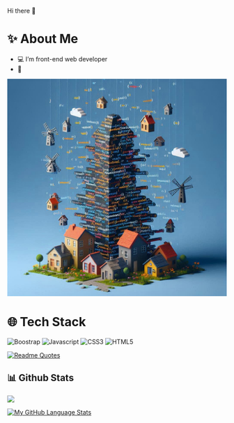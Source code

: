 Hi there 👋  
# ✨ About Me
- 💻 I’m front-end web developer
- 🌱
<div align="">
  <img src= "https://github.com/brayone-no-xv/brayone-no-xv/blob/hellostudent/Images/53a03c3f-e98c-4bcb-a8ca-d8f4b180e970.jpg"/>
</div>

# 🌐 Tech Stack
![Boostrap](https://img.shields.io/badge/Bootstrap-%237952B3?style=flat&logo=Bootstrap&logoColor=%23FFFFFF&logoSize=auto&labelColor=%237952B3&cacheSeconds=3600&link=%3Cobject%3E)
![Javascript](https://img.shields.io/badge/JavaScript-%23F7DF1E?style=flat&logo=JavaScript&logoColor=%23000000&logoSize=auto&labelColor=%23F7DF1E&cacheSeconds=3600&link=%3Cobject%3E)
![CSS3](https://img.shields.io/badge/CSS3-%231572B6?style=flat&logo=CSS3&logoColor=%23FFFFFF&logoSize=auto&labelColor=%231572B6&cacheSeconds=3600&link=%3Cobject%3E)
![HTML5](https://img.shields.io/badge/HTML5-%23E34F26?style=flat&logo=HTML5&logoColor=%23FFFFFF&logoSize=auto&labelColor=%23E34F26&cacheSeconds=3600&link=%3Cobject%3E)

[![Readme Quotes](https://quotes-github-readme.vercel.app/api?type=horizontal)](https://github.com/piyushsuthar/github-readme-quotes)

## 📊 Github Stats
<div align="left">
<img src="https://github-readme-stats.vercel.app/api?username=brayone-no-xv&show_icons=true&count_private=true&hide_border=true" align="center" />
</div>  

[![My GitHub Language Stats](https://github-readme-stats.vercel.app/api/top-langs/?username=brayone-no-xv&langs_count=5&theme=tokyonight)]()
